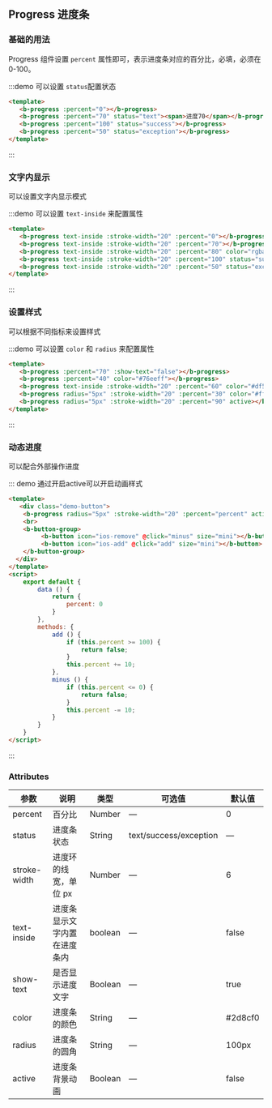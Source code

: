 ## Progress 进度条

### 基础的用法

Progress 组件设置 `percent` 属性即可，表示进度条对应的百分比，必填，必须在 0-100。

:::demo 可以设置 `status`配置状态
```html
<template>
   <b-progress :percent="0"></b-progress>
   <b-progress :percent="70" status="text"><span>进度70</span></b-progress>
   <b-progress :percent="100" status="success"></b-progress>
   <b-progress :percent="50" status="exception"></b-progress>
</template>
```
:::

### 文字内显示

可以设置文字内显示模式

:::demo 可以设置 `text-inside` 来配置属性
```html
<template>
   <b-progress text-inside :stroke-width="20" :percent="0"></b-progress>
   <b-progress text-inside :stroke-width="20" :percent="70"></b-progress>
   <b-progress text-inside :stroke-width="20" :percent="80" color="rgba(142, 113, 199, 0.7)"></b-progress>
   <b-progress text-inside :stroke-width="20" :percent="100" status="success"></b-progress>
   <b-progress text-inside :stroke-width="20" :percent="50" status="exception"></b-progress>
</template>
```
:::

### 设置样式

可以根据不同指标来设置样式

:::demo 可以设置 `color` 和 `radius` 来配置属性
```html
<template>
   <b-progress :percent="70" :show-text="false"></b-progress>
   <b-progress :percent="40" color="#76eeff"></b-progress>
   <b-progress text-inside :stroke-width="20" :percent="60" color="#df52ff"></b-progress>
   <b-progress radius="5px" :stroke-width="20" :percent="30" color="#ffcf2f"></b-progress>
   <b-progress radius="5px" :stroke-width="20" :percent="90" active></b-progress>
</template>
```
:::

### 动态进度

可以配合外部操作进度

::: demo 通过开启active可以开启动画样式
```html  
<template>
   <div class="demo-button">
    <b-progress radius="5px" :stroke-width="20" :percent="percent" active  color="#ff86d8"></b-progress>
    <br>
    <b-button-group>
         <b-button icon="ios-remove" @click="minus" size="mini"></b-button>
         <b-button icon="ios-add" @click="add" size="mini"></b-button>
    </b-button-group>
  </div>
</template>
<script>
    export default {
        data () {
            return {
                percent: 0
            }
        },
        methods: {
            add () {
                if (this.percent >= 100) {
                    return false;
                }
                this.percent += 10;
            },
            minus () {
                if (this.percent <= 0) {
                    return false;
                }
                this.percent -= 10;
            }
        }
    }
</script>
```
:::

### Attributes

| 参数      | 说明    | 类型      | 可选值       | 默认值   |
|---------- |-------- |---------- |-------------  |-------- |
| percent     | 百分比   | Number  |    —         |   0   |
| status   |  进度条状态   | String  |   text/success/exception   |  —    |
| stroke-width   |  进度环的线宽，单位 px   | Number  |   —   | 6   |
| text-inside  |  进度条显示文字内置在进度条内  | boolean  |   —   |  false   |
| show-text |  是否显示进度文字   | Boolean  |   —   |  true   |
| color  |  进度条的颜色   | String  |   —   |  #2d8cf0   |
| radius |  进度条的圆角   | String  |   —   |  100px   |
| active |  进度条背景动画   | Boolean  |   —   |  false   |
